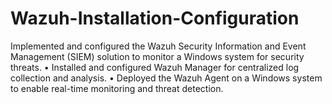 # Wazuh-Installation-Configuration
Implemented and configured the Wazuh Security Information and Event Management (SIEM) solution to  monitor a Windows system for security threats.  • Installed and configured Wazuh Manager for centralized log collection and analysis.  • Deployed the Wazuh Agent on a Windows system to enable real-time monitoring and threat detection.
